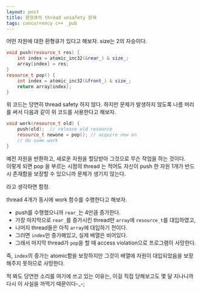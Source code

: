 ```yaml
---
layout: post
title: 환형큐의 thread unsafety 문제
tags: concurrency c++ _pub
---
```


어떤 자원에 대한 환형큐가 있다고 해보자. size는 2의 자승이다.

```cpp
void push(resource_t res) {
    int index = atomic_inc32(&rear_) & size_;
    array[index] = res;
}
resource_t pop() {
    int index = atomic_inc32(&front_) & size_;
    return array[index];
}
```

위 코드는 당연히 thread safety 하지 않다. 하지만 문제가 발생하지 않도록 나름 머리를 써서 다음과 같이 위 코드를 사용한다고 해보자.

```cpp
void work(resource_t old) {
    push(old);  // release old resource
    resource_t newone = pop(); // acquire new on
    // do some work
}
```

예전 자원을 반환하고, 새로운 자원을 할당받아 그것으로 무슨 작업을 하는 것이다.  
이렇게 되면 pop 을 부르는 시점의 thread 는 적어도 자신이 push 한 자원 1개가 반드시 존재함을 보장할 수 있으니까 문제가 생기지 않는다.

라고 생각하면 함정.

thread 4개가 동시에 work 함수를 수행한다고 해보자.

* push를 수행했으니까 `rear_`는 4만큼 증가한다.
* 가장 마지막으로 `rear_`를 증가시킨 thread만 `array`에 `resource_t`를 대입하였고,
* 나머지 thread들은 아직 `array`에 대입하기 전이다.
* 그러면 `index`만 증가해있고, 실제 배열은 비어있다.
* 그래서 마지막 thread가 `pop`을 할 때 access violation으로 프로그램이 사망한다.

즉, `index`의 증가는 atomic함을 보장하지만 그것이 배열에 자원이 대입되었음을 보장해주지 못하므로 사망한다.

척 봐도 당연한 소리를 여기에 쓰고 있는 이유는, 이걸 직접 당해보고도 몇 달 지나니까 다시 이 사실을 까먹기 때문이다-_-;